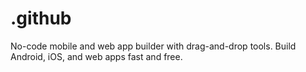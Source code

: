 # .github
No-code mobile and web app builder with drag-and-drop tools. Build Android, iOS, and web apps fast and free.
